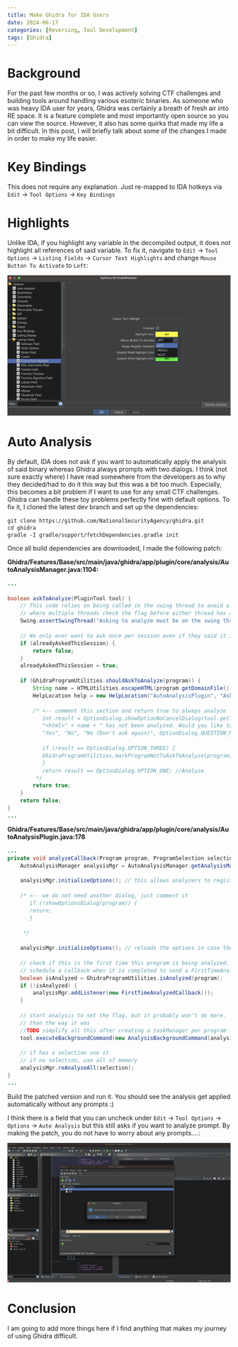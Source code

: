 ```yaml
---
title: Make Ghidra for IDA Users
date: 2024-06-17
categories: [Reversing, Tool Development]
tags: [Ghidra]    
---
```


# Background

For the past few months or so, I was actively solving CTF challenges and building tools around handling various esoteric binaries. As someone who was heavy IDA user for years, Ghidra was certainly a breath of fresh air into RE space. It is a feature complete and most importantly open source so you can view the source. However, it also has some quirks that made my life a bit difficult. In this post, I will briefly talk about some of the changes I made in order to make my life easier. 

# Key Bindings

This does not require any explanation. Just re-mapped to IDA hotkeys via `Edit` -> `Tool Options` -> `Key Bindings`

# Highlights

Unlike IDA, if you highlight any variable in the decompiled output, it does not highlight all references of said variable. To fix it, navigate to `Edit` -> `Tool Options` -> `Listing Fields` -> `Cursor Text Highlights` and change `Mouse Button To Activate` to `Left`: 

![highlight](/assets/img/ghidra-ida-users-1.png)


# Auto Analysis

By default, IDA does not ask if you want to automatically apply the analysis of said binary whereas Ghidra always prompts with two dialogs. I think (not sure exactly where) I have read somewhere from the developers as to why they decided/had to do it this way but this was a bit too much. Especially, this becomes a bit problem if I want to use for any small CTF challenges. Ghidra can handle these toy problems perfectly fine with default options. To fix it, I cloned the latest dev branch and set up the dependencies:

```
git clone https://github.com/NationalSecurityAgency/ghidra.git
cd ghidra
gradle -I gradle/support/fetchDependencies.gradle init
``` 

Once all build dependencies are downloaded, I made the following patch:

**Ghidra/Features/Base/src/main/java/ghidra/app/plugin/core/analysis/AutoAnalysisManager.java:1104:**

```java
...

boolean askToAnalyze(PluginTool tool) {
    // This code relies on being called in the swing thread to avoid a race condition
    // where multiple threads check the flag before either thread has a chance to set it.
    Swing.assertSwingThread("Asking to analyze must be on the swing thread!");

    // We only ever want to ask once per session even if they said it is ok to ask again
    if (alreadyAskedThisSession) {
        return false;
    }
    alreadyAskedThisSession = true;

    if (GhidraProgramUtilities.shouldAskToAnalyze(program)) {
        String name = HTMLUtilities.escapeHTML(program.getDomainFile().getName());
        HelpLocation help = new HelpLocation("AutoAnalysisPlugin", "Ask_To_Analyze");

        /* <-- comment this section and return true to always analyze
           int result = OptionDialog.showOptionNoCancelDialog(tool.getToolFrame(), "Analyze?",
           "<html>" + name + " has not been analyzed. Would you like to analyze it now?",
           "Yes", "No", "No (Don't ask again)", OptionDialog.QUESTION_MESSAGE, help);

           if (result == OptionDialog.OPTION_THREE) {
           GhidraProgramUtilities.markProgramNotToAskToAnalyze(program);
           }
           return result == OptionDialog.OPTION_ONE; //Analyze
         */
        return true;
    }
    return false;
}
...
```

**Ghidra/Features/Base/src/main/java/ghidra/app/plugin/core/analysis/AutoAnalysisPlugin.java:178**

```java
...
private void analyzeCallback(Program program, ProgramSelection selection) {
    AutoAnalysisManager analysisMgr = AutoAnalysisManager.getAnalysisManager(program);

    analysisMgr.initializeOptions(); // this allows analyzers to register options with defaults

    /* <-- we do not need another dialog, just comment it
       if (!showOptionsDialog(program)) {
       return;
       }

     */

    analysisMgr.initializeOptions(); // reloads the options in case the user changed them

    // check if this is the first time this program is being analyzed. If so,
    // schedule a callback when it is completed to send a FirstTimeAnalyzedPluginEvent
    boolean isAnalyzed = GhidraProgramUtilities.isAnalyzed(program);
    if (!isAnalyzed) {
        analysisMgr.addListener(new FirstTimeAnalyzedCallback());
    }

    // start analysis to set the flag, but it probably won't do more.  A bit goofy but better
    // than the way it was
    //TODO simplify all this after creating a taskManager per program instead of per tool.
    tool.executeBackgroundCommand(new AnalysisBackgroundCommand(analysisMgr, true), program);

    // if has a selection use it
    // if no selection, use all of memory
    analysisMgr.reAnalyzeAll(selection);
}
...
```

Build the patched version and run it. You should see the analysis get applied automatically without any prompts :)

I think there is a field that you can uncheck under `Edit` -> `Tool Options` -> `Options` -> `Auto Analysis` but this still asks if you want to analyze prompt. By making the patch, you do not have to worry about any prompts....:

![highlight](/assets/img/ghidra-ida-users-2.png)

# Conclusion

I am going to add more things here if I find anything that makes my journey of using Ghidra difficult.



